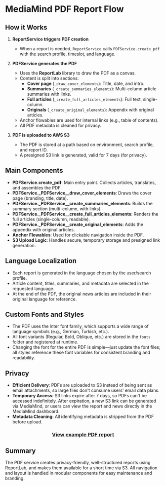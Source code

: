 # MediaMind PDF Report Flow

## How it Works

1. **ReportService triggers PDF creation**
   - When a report is needed, `ReportService` calls `PDFService.create_pdf` with the search profile, timeslot, and language.

2. **PDFService generates the PDF**
   - Uses the **ReportLab** library to draw the PDF as a canvas.
   - Content is split into sections:
     - **Cover page** (`_draw_cover_elements`): Title, date, and intro.
     - **Summaries** (`_create_summaries_elements`): Multi-column article summaries with links.
     - **Full articles** (`_create_full_articles_elements`): Full text, single-column.
     - **Originals** (`_create_original_elements`): Appendix with original articles.
   - Anchor flowables are used for internal links (e.g., table of contents).
   - All PDF metadata is cleaned for privacy.

3. **PDF is uploaded to AWS S3**
   - The PDF is stored at a path based on environment, search profile, and report ID.
   - A presigned S3 link is generated, valid for 7 days (for privacy).

## Main Components

- **PDFService.create_pdf**: Main entry point. Collects articles, translates, and assembles the PDF.
- **PDFService._PDFService__draw_cover_elements**: Draws the cover page (branding, title, date).
- **PDFService._PDFService__create_summaries_elements**: Builds the summary section (multi-column, with links).
- **PDFService._PDFService__create_full_articles_elements**: Renders the full articles (single-column, readable).
- **PDFService._PDFService__create_original_elements**: Adds the appendix with original articles.
- **Anchor Flowables**: Used for clickable navigation inside the PDF.
- **S3 Upload Logic**: Handles secure, temporary storage and presigned link generation.

## Language Localization

- Each report is generated in the language chosen by the user/search profile.
- Article content, titles, summaries, and metadata are selected in the requested language.
- At the end of the PDF, the original news articles are included in their original language for reference.

## Custom Fonts and Styles

- The PDF uses the Inter font family, which supports a wide range of language symbols (e.g., German, Turkish, etc.).
- All font variants (Regular, Bold, Oblique, etc.) are stored in the `fonts` folder and registered at runtime.
- Changing the font for the entire PDF is simple—just update the font files; all styles reference these font variables for consistent branding and readability.

## Privacy

- **Efficient Delivery**: PDFs are uploaded to S3 instead of being sent as email attachments, so large files don't consume users' email data plans.
- **Temporary Access**: S3 links expire after 7 days, so PDFs can't be accessed indefinitely. After expiration, a new S3 link can be generated via MediaMind, or users can view the report and news directly in the MediaMind dashboard.
- **Metadata Cleaning**: All identifying metadata is stripped from the PDF before upload.

<div align="center">

### [View example PDF report](example_report_pdf)

</div>

## Summary

The PDF service creates privacy-friendly, well-structured reports using ReportLab, and makes them available for a short time via S3. All navigation and layout is handled in modular components for easy maintenance and branding.
